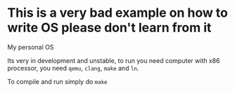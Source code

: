 # This is a very bad example on how to write OS please don't learn from it

My personal OS

Its very in development and unstable, to run you need computer with x86 processor, you need `qemu`, `clang`, `make` and `ln`. 

To compile and run simply do `make`

